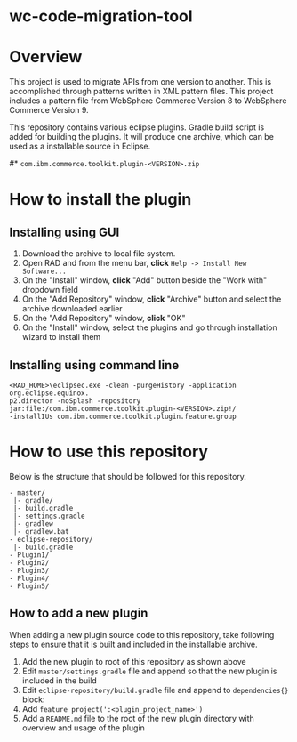 # wc-code-migration-tool

# Overview
This project is used to migrate APIs from one version to another. This is accomplished through patterns written in XML pattern files. This project includes a pattern file from WebSphere Commerce Version 8 to WebSphere Commerce Version 9.

This repository contains various eclipse plugins.  Gradle build script is added for building the plugins. It will 
produce one archive, which can be used as a installable source 
in Eclipse.

#* `com.ibm.commerce.toolkit.plugin-<VERSION>.zip`



# How to install the plugin

## Installing using GUI

1. Download the archive to local file system.
2. Open RAD and from the menu bar, **click** `Help -> Install New Software...`
3. On the "Install" window, **click** "Add" button beside the "Work with" dropdown field
4. On the "Add Repository" window, **click** "Archive" button and select the archive downloaded earlier
5. On the "Add Repository" window, **click** "OK"
6. On the "Install" window, select the plugins and go through installation wizard to install them

## Installing using command line

```
<RAD_HOME>\eclipsec.exe -clean -purgeHistory -application org.eclipse.equinox.
p2.director -noSplash -repository jar:file:/com.ibm.commerce.toolkit.plugin-<VERSION>.zip!/
-installIUs com.ibm.commerce.toolkit.plugin.feature.group
```

# How to use this repository

Below is the structure that should be followed for this repository.

	- master/
	 |- gradle/
	 |- build.gradle
	 |- settings.gradle
	 |- gradlew
	 |- gradlew.bat
	- eclipse-repository/
	 |- build.gradle
	- Plugin1/
	- Plugin2/
	- Plugin3/
	- Plugin4/
	- Plugin5/

## How to add a new plugin

When adding a new plugin source code to this repository, take following steps 
to ensure that it is built and included in the installable archive.

1. Add the new plugin to root of this repository as shown above
2. Edit `master/settings.gradle` file and append so that the new plugin is 
included in the build
3. Edit `eclipse-repository/build.gradle` file and append to `dependencies{}` block:
 1. Add `feature project(':<plugin_project_name>')`
4. Add a `README.md` file to the root of the new plugin directory with overview and usage of the plugin

